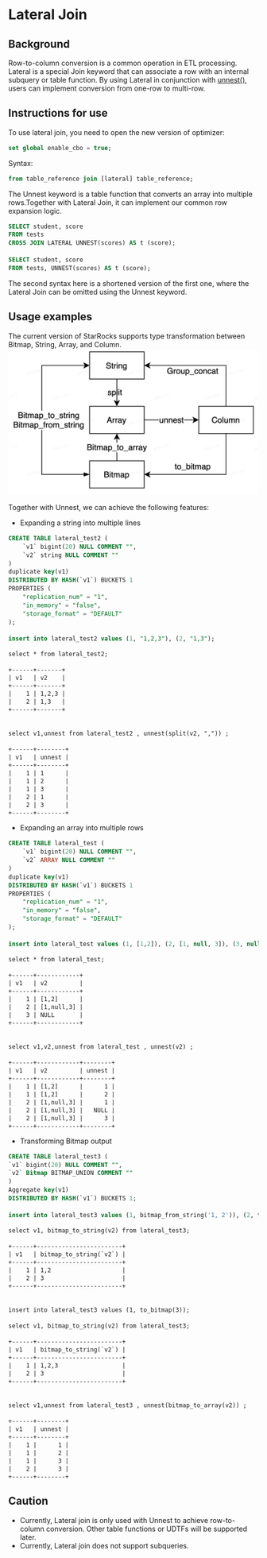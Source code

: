 # Lateral Join

## Background

Row-to-column conversion is a common operation in ETL processing. Lateral is a special Join keyword that can associate a row with an internal subquery or table function. By using Lateral in conjunction with [unnest()](../sql-reference/sql-functions/array-functions/unnest.md), users can implement conversion from one-row to multi-row.

## Instructions for use

To use lateral join, you need to open the new version of optimizer:

~~~SQL
set global enable_cbo = true;
~~~

Syntax:

~~~SQL
from table_reference join [lateral] table_reference;
~~~

The Unnest keyword is a table function that converts an array into multiple rows.Together with Lateral Join, it can implement our common row expansion logic.

~~~SQL
SELECT student, score
FROM tests
CROSS JOIN LATERAL UNNEST(scores) AS t (score);

SELECT student, score
FROM tests, UNNEST(scores) AS t (score);
~~~

The second syntax here is a shortened version of the first one, where the Lateral Join can be omitted using the Unnest keyword.

## Usage examples

The current version of StarRocks supports  type transformation between Bitmap, String, Array, and Column.
![Some conversions between types in Lateral Join](../assets/6.9.1.png)

Together with Unnest, we can achieve the following features:

* Expanding a string into multiple lines

~~~SQL
CREATE TABLE lateral_test2 (
    `v1` bigint(20) NULL COMMENT "",
    `v2` string NULL COMMENT ""
)
duplicate key(v1)
DISTRIBUTED BY HASH(`v1`) BUCKETS 1
PROPERTIES (
    "replication_num" = "1",
    "in_memory" = "false",
    "storage_format" = "DEFAULT"
);

insert into lateral_test2 values (1, "1,2,3"), (2, "1,3");
~~~

~~~Plain Text
select * from lateral_test2;

+------+-------+
| v1   | v2    |
+------+-------+
|    1 | 1,2,3 |
|    2 | 1,3   |
+------+-------+


select v1,unnest from lateral_test2 , unnest(split(v2, ",")) ;

+------+--------+
| v1   | unnest |
+------+--------+
|    1 | 1      |
|    1 | 2      |
|    1 | 3      |
|    2 | 1      |
|    2 | 3      |
+------+--------+
~~~

* Expanding an array into multiple rows

~~~SQL
CREATE TABLE lateral_test (
    `v1` bigint(20) NULL COMMENT "",
    `v2` ARRAY NULL COMMENT ""
) 
duplicate key(v1)
DISTRIBUTED BY HASH(`v1`) BUCKETS 1
PROPERTIES (
    "replication_num" = "1",
    "in_memory" = "false",
    "storage_format" = "DEFAULT"
);

insert into lateral_test values (1, [1,2]), (2, [1, null, 3]), (3, null);
~~~

~~~Plain Text
select * from lateral_test;

+------+------------+
| v1   | v2         |
+------+------------+
|    1 | [1,2]      |
|    2 | [1,null,3] |
|    3 | NULL       |
+------+------------+


select v1,v2,unnest from lateral_test , unnest(v2) ;

+------+------------+--------+
| v1   | v2         | unnest |
+------+------------+--------+
|    1 | [1,2]      |      1 |
|    1 | [1,2]      |      2 |
|    2 | [1,null,3] |      1 |
|    2 | [1,null,3] |   NULL |
|    2 | [1,null,3] |      3 |
+------+------------+--------+
~~~

* Transforming Bitmap output

~~~SQL
CREATE TABLE lateral_test3 (
`v1` bigint(20) NULL COMMENT "",
`v2` Bitmap BITMAP_UNION COMMENT ""
)
Aggregate key(v1)
DISTRIBUTED BY HASH(`v1`) BUCKETS 1;

insert into lateral_test3 values (1, bitmap_from_string('1, 2')), (2, to_bitmap(3));
~~~

~~~Plain Text
select v1, bitmap_to_string(v2) from lateral_test3;

+------+------------------------+
| v1   | bitmap_to_string(`v2`) |
+------+------------------------+
|    1 | 1,2                    |
|    2 | 3                      |
+------+------------------------+


insert into lateral_test3 values (1, to_bitmap(3));

select v1, bitmap_to_string(v2) from lateral_test3;

+------+------------------------+
| v1   | bitmap_to_string(`v2`) |
+------+------------------------+
|    1 | 1,2,3                  |
|    2 | 3                      |
+------+------------------------+


select v1,unnest from lateral_test3 , unnest(bitmap_to_array(v2)) ;

+------+--------+
| v1   | unnest |
+------+--------+
|    1 |      1 |
|    1 |      2 |
|    1 |      3 |
|    2 |      3 |
+------+--------+
~~~

## Caution

* Currently, Lateral join is only used with Unnest to achieve row-to-column conversion. Other table functions or UDTFs will be supported later.
* Currently, Lateral join does not support subqueries.

